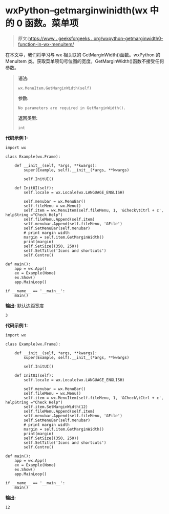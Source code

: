 # wxPython–getmarginwinidth(wx 中的 0 函数。菜单项

> 原文:[https://www . geeksforgeeks . org/wxpython-getmarginwidth0-function-in-wx-menuitem/](https://www.geeksforgeeks.org/wxpython-getmarginwidth0-function-in-wx-menuitem/)

在本文中，我们将学习与 wx 相关联的 GetMarginWidth()函数。wxPython 的 MenuItem 类。获取菜单项勾号位图的宽度。GetMarginWidth()函数不接受任何参数。

> **语法:**
> 
> ```
> wx.MenuItem.GetMarginWidth(self)
> 
> ```
> 
> **参数:**
> 
> ```
> No parameters are required in GetMarginWidth().
> 
> ```
> 
> **返回类型:**
> 
> ```
> int
> 
> ```

**代码示例 1:**

```
import wx

class Example(wx.Frame):

    def __init__(self, *args, **kwargs):
        super(Example, self).__init__(*args, **kwargs)

        self.InitUI()

    def InitUI(self):
        self.locale = wx.Locale(wx.LANGUAGE_ENGLISH)

        self.menubar = wx.MenuBar()
        self.fileMenu = wx.Menu()
        self.item = wx.MenuItem(self.fileMenu, 1, '&Check\tCtrl + c', helpString ="Check Help")
        self.fileMenu.Append(self.item)
        self.menubar.Append(self.fileMenu, '&File')
        self.SetMenuBar(self.menubar)
        # print margin width
        margin = self.item.GetMarginWidth()
        print(margin)
        self.SetSize((350, 250))
        self.SetTitle('Icons and shortcuts')
        self.Centre()

def main():
    app = wx.App()
    ex = Example(None)
    ex.Show()
    app.MainLoop()

if __name__ == '__main__':
    main()
```

**输出:**
默认边距宽度

```
3

```

**代码示例 1:**

```
import wx

class Example(wx.Frame):

    def __init__(self, *args, **kwargs):
        super(Example, self).__init__(*args, **kwargs)

        self.InitUI()

    def InitUI(self):
        self.locale = wx.Locale(wx.LANGUAGE_ENGLISH)

        self.menubar = wx.MenuBar()
        self.fileMenu = wx.Menu()
        self.item = wx.MenuItem(self.fileMenu, 1, '&Check\tCtrl + c', helpString ="Check Help")
        self.item.SetMarginWidth(12)
        self.fileMenu.Append(self.item)
        self.menubar.Append(self.fileMenu, '&File')
        self.SetMenuBar(self.menubar)
        # print margin width
        margin = self.item.GetMarginWidth()
        print(margin)
        self.SetSize((350, 250))
        self.SetTitle('Icons and shortcuts')
        self.Centre()

def main():
    app = wx.App()
    ex = Example(None)
    ex.Show()
    app.MainLoop()

if __name__ == '__main__':
    main()
```

**输出:**

```
12

```